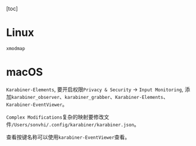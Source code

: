 [toc]

# Linux

`xmodmap`

# macOS

`Karabiner-Elements`, 要开启权限`Privacy & Security` -> `Input Monitoring`, 添加`karabiner_observer`、`karabiner_grabber`、`Karabiner-Elements`、`Karabiner-EventViewer`。

`Complex Modifications`复杂的映射要修改文件`/Users/sonvhi/.config/karabiner/karabiner.json`。

查看按键名称可以使用`karabiner-EventViewer`查看。
